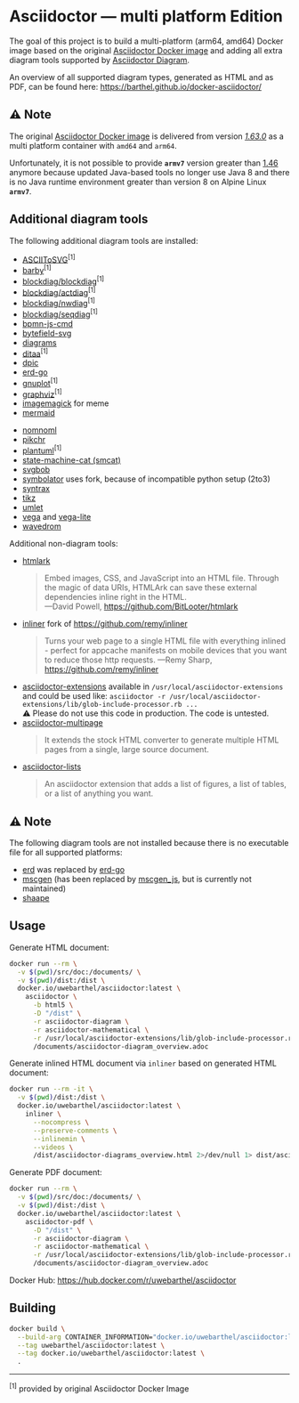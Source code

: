 # Asciidoctor &mdash; multi platform Edition

The goal of this project is to build a multi-platform (arm64, amd64) Docker image based on the original [Asciidoctor Docker image](https://github.com/asciidoctor/docker-asciidoctor) and adding all extra diagram tools supported by [Asciidoctor Diagram](https://docs.asciidoctor.org/diagram-extension/latest/).

An overview of all supported diagram types, generated as HTML and as PDF, can be found here: https://barthel.github.io/docker-asciidoctor/

## ⚠️ Note

The original [Asciidoctor Docker image](https://github.com/asciidoctor/docker-asciidoctor) is delivered from version [*1.63.0*](https://github.com/asciidoctor/docker-asciidoctor/releases/tag/1.63.0) as a multi platform container with `amd64` and `arm64`.

Unfortunately, it is not possible to provide **`armv7`** version greater than [1.46](https://github.com/barthel/docker-asciidoctor/releases/tag/1.46.0) anymore because updated Java-based tools no longer use Java 8 and there is no Java runtime environment greater than version 8 on Alpine Linux **`armv7`**.

## Additional diagram tools

The following additional diagram tools are installed:

* [ASCIIToSVG](https://github.com/asciitosvg/asciitosvg)<sup>[1]</sup>
* [barby](https://github.com/toretore/barby)<sup>[1]</sup>
* [blockdiag/blockdiag](https://github.com/blockdiag/blockdiag)<sup>[1]</sup>
* [blockdiag/actdiag](https://github.com/blockdiag/actdiag)<sup>[1]</sup>
* [blockdiag/nwdiag](https://github.com/blockdiag/nwdiag)<sup>[1]</sup>
* [blockdiag/seqdiag](https://github.com/blockdiag/seqdiag)<sup>[1]</sup>
* [bpmn-js-cmd](https://github.com/gtudan/bpmn-js-cmd)
* [bytefield-svg](https://github.com/Deep-Symmetry/bytefield-svg)
* [diagrams](https://diagrams.mingrammer.com/)
* [ditaa](https://ditaa.sourceforge.net/)<sup>[1]</sup>
* [dpic](https://gitlab.com/aplevich/dpic)
* [erd-go](https://github.com/kaishuu0123/erd-go/)
* [gnuplot](http://gnuplot.info/)<sup>[1]</sup>
* [graphviz](https://graphviz.gitlab.io/)<sup>[1]</sup>
* [imagemagick](https://asciidoctor.org/docs/asciidoctor-diagram/#meme) for meme
* [mermaid](https://github.com/mermaid-js/mermaid-cli)
<!-- * [mscgen_js](https://github.com/mscgenjs/mscgenjs-cli) -->
* [nomnoml](https://github.com/skanaar/nomnoml)
* [pikchr](https://pikchr.org)
* [plantuml](https://plantuml.com/)<sup>[1]</sup>
* [state-machine-cat (smcat)](https://github.com/sverweij/state-machine-cat/)
* [svgbob](https://github.com/ivanceras/svgbob)
* [symbolator](https://github.com/hdl/symbolator) uses fork, because of incompatible python setup (2to3)
* [syntrax](https://kevinpt.github.io/syntrax)
* [tikz](https://github.com/pgf-tikz/pgf)
* [umlet](https://www.umlet.com)
* [vega](https://vega.github.io/vega) and [vega-lite](https://vega.github.io/vega-lite)
* [wavedrom](https://wavedrom.com/)

Additional non-diagram tools:
* [htmlark](https://github.com/BitLooter/htmlark)  
  > Embed images, CSS, and JavaScript into an HTML file. Through the magic of data URIs, HTMLArk can save these external dependencies inline right in the HTML. \
  > &mdash;David Powell, https://github.com/BitLooter/htmlark
* [inliner](https://github.com/barthel/inliner) fork of https://github.com/remy/inliner
  > Turns your web page to a single HTML file with everything inlined - perfect for appcache manifests on mobile devices that you want to reduce those http requests.
  > &mdash;Remy Sharp, https://github.com/remy/inliner
* [asciidoctor-extensions](https://github.com/asciidoctor/asciidoctor-extensions-lab) available in `/usr/local/asciidoctor-extensions` and could be used like: `asciidoctor -r /usr/local/asciidoctor-extensions/lib/glob-include-processor.rb ...` \
  ⚠ Please do not use this code in production. The code is untested.
* [asciidoctor-multipage](https://github.com/owenh000/asciidoctor-multipage)
  > It extends the stock HTML converter to generate multiple HTML pages from a single, large source document.
* [asciidoctor-lists](https://github.com/Alwinator/asciidoctor-lists)
  > An asciidoctor extension that adds a list of figures, a list of tables, or a list of anything you want.

## ⚠️ Note

The following diagram tools are not installed because there is no executable file for all supported platforms:

* [erd](https://github.com/BurntSushi/erd) was replaced by [erd-go](https://github.com/kaishuu0123/erd-go/)
* [mscgen](http://www.mcternan.me.uk/mscgen/) (has been replaced by [mscgen_js](https://github.com/mscgenjs/mscgenjs-cli), but is currently not maintained)
* [shaape](https://github.com/christiangoltz/shaape)

## Usage

Generate HTML document:
```bash
docker run --rm \
  -v $(pwd)/src/doc:/documents/ \
  -v $(pwd)/dist:/dist \
  docker.io/uwebarthel/asciidoctor:latest \
    asciidoctor \
      -b html5 \
      -D "/dist" \
      -r asciidoctor-diagram \
      -r asciidoctor-mathematical \
      -r /usr/local/asciidoctor-extensions/lib/glob-include-processor.rb \
      /documents/asciidoctor-diagram_overview.adoc
```

Generate inlined HTML document via `inliner` based on generated HTML document:
```bash
docker run --rm -it \
  -v $(pwd)/dist:/dist \
  docker.io/uwebarthel/asciidoctor:latest \
    inliner \
      --nocompress \
      --preserve-comments \
      --inlinemin \
      --videos \
      /dist/asciidoctor-diagrams_overview.html 2>/dev/null 1> dist/asciidoctor-diagrams_overview_inlined.html
```

Generate PDF document:
```bash
docker run --rm \
  -v $(pwd)/src/doc:/documents/ \
  -v $(pwd)/dist:/dist \
  docker.io/uwebarthel/asciidoctor:latest \
    asciidoctor-pdf \
      -D "/dist" \
      -r asciidoctor-diagram \
      -r asciidoctor-mathematical \
      -r /usr/local/asciidoctor-extensions/lib/glob-include-processor.rb \
      /documents/asciidoctor-diagram_overview.adoc
```

Docker Hub: https://hub.docker.com/r/uwebarthel/asciidoctor

## Building

```bash
docker build \
  --build-arg CONTAINER_INFORMATION="docker.io/uwebarthel/asciidoctor:latest ($(git rev-parse --short HEAD))" \
  --tag uwebarthel/asciidoctor:latest \
  --tag docker.io/uwebarthel/asciidoctor:latest \
  .
```
---
<sup>[1]</sup> provided by original Asciidoctor Docker Image
